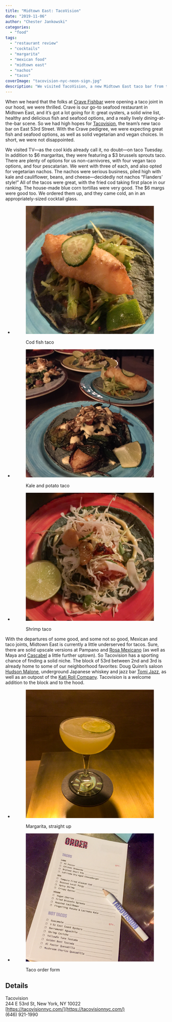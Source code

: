 ```yaml
---
title: "Midtown East: TacoVision"
date: "2019-11-06"
author: "Chester Jankowski"
categories: 
  - "food"
tags: 
  - "restaurant review"
  - "cocktails"
  - "margarita"
  - "mexican food"
  - "midtown east"
  - "nachos"
  - "tacos"
coverImage: "tacovision-nyc-neon-sign.jpg"
description: "We visited TacoVision, a new Midtown East taco bar from the team at Crave Fishbar."
---
```


When we heard that the folks at [Crave Fishbar](https://cravefishbar.com/) were opening a taco joint in our hood, we were thrilled. Crave is our go-to seafood restaurant in Midtown East, and it’s got a lot going for it: great oysters, a solid wine list, healthy and delicious fish and seafood options, and a really lively dining-at-the-bar scene. So we had high hopes for [Tacovision](https://tacovisionnyc.com/), the team’s new taco bar on East 53rd Street. With the Crave pedigree, we were expecting great fish and seafood options, as well as solid vegetarian and vegan choices. In short, we were not disappointed.

We visited TV—as the cool kids already call it, no doubt—on taco Tuesday. In addition to $6 margaritas, they were featuring a $3 brussels sprouts taco. There are plenty of options for us non-carnivores, with four vegan taco options, and four pescatarian. We went with three of each, and also opted for vegetarian nachos. The nachos were serious business, piled high with kale and cauliflower, beans, and cheese—decidedly not nachos “Flanders’ style!” All of the tacos were great, with the fried cod taking first place in our ranking. The house-made blue corn tortillas were very good. The $6 margs were good too. We ordered them up, and they came cold, an in an appropriately-sized cocktail glass.

- <figure>
    
    ![Cod fish taco at Tacovision in Midtown East, NYC.](images/cod-taco-tacovision-midtown-east-nyc.jpg)
    
    <figcaption>
    
    Cod fish taco
    
    </figcaption>
    
    </figure>
    
- <figure>
    
    ![Kale and potato taco at Tacovision in Midtown East, NYC.](images/kale-and-potato-taco-tacovision-midtown-east-nyc.jpg)
    
    <figcaption>
    
    Kale and potato taco
    
    </figcaption>
    
    </figure>
    
- <figure>
    
    ![Shrimp taco at Tacovision in Midtown East, NYC.](images/shrimp-taco-tacovision-nyc-midtown-east.jpg)
    
    <figcaption>
    
    Shrimp taco
    
    </figcaption>
    
    </figure>
    

With the departures of some good, and some not so good, Mexican and taco joints, Midtown East is currently a little underserved for tacos. Sure, there are solid upscale versions at Pampano and [Rosa Mexicano](https://www.rosamexicano.com/) (as well as Maya and [Cascabel](https://nyctacos.com/) a little further uptown). So Tacovision has a sporting chance of finding a solid niche. The block of 53rd between 2nd and 3rd is already home to some of our neighborhood favorites: Doug Quinn’s saloon [Hudson Malone](http://www.hudsonmalone.com/), underground Japanese whiskey and jazz bar [Tomi Jazz](https://www.tomijazz.com/), as well as an outpost of the [Kati Roll Company](https://www.thekatirollcompany.com/). Tacovision is a welcome addition to the block and to the hood.

- <figure>
    
    ![Margarita cocktail at Tacovision, Midotwn East, NYC.](images/margarita-cocktail-tacovision-midtown-east-nyc.jpg)
    
    <figcaption>
    
    Margarita, straight up
    
    </figcaption>
    
    </figure>
    
- <figure>
    
    ![Taco order form at Tacovision, Midtown East, NYC.](images/taco-order-form-tacovision-midtown-east-nyc.jpg)
    
    <figcaption>
    
    Taco order form
    
    </figcaption>
    
    </figure>
    

## Details

Tacovision  
244 E 53rd St, New York, NY 10022  
[https://tacovisionnyc.com/](https://tacovisionnyc.com/)  
(646) 921-1990
